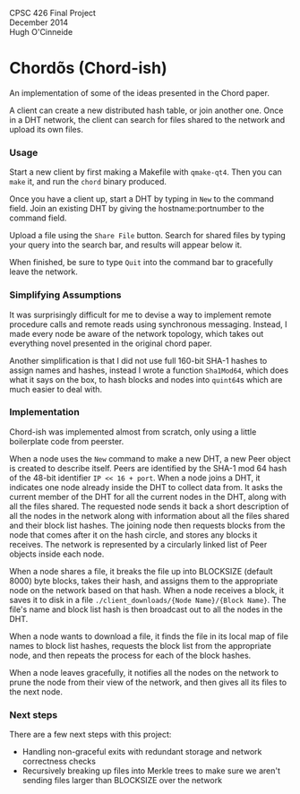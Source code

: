 CPSC 426 Final Project  
December 2014  
Hugh O'Cinneide  

# Chordõs (Chord-ish)

An implementation of some of the ideas presented in the Chord paper.

A client can create a new distributed hash table, or join another one. Once in
a DHT network, the client can search for files shared to the network and upload
its own files.

### Usage

Start a new client by first making a Makefile with `qmake-qt4`. Then you can
`make` it, and run the `chord` binary produced.

Once you have a client up, start a DHT by typing in `New` to the command field.
Join an existing DHT by giving the hostname:portnumber to the command field.

Upload a file using the `Share File` button. Search for shared files by typing
your query into the search bar, and results will appear below it.

When finished, be sure to type `Quit` into the command bar to gracefully leave
the network.

### Simplifying Assumptions

It was surprisingly difficult for me to devise a way to implement remote
procedure calls and remote reads using synchronous messaging. Instead, I made
every node be aware of the network topology, which takes out everything novel
presented in the original chord paper.

Another simplification is that I did not use full 160-bit SHA-1 hashes to assign
names and hashes, instead I wrote a function `Sha1Mod64`, which does what it
says on the box, to hash blocks and nodes into `quint64`s which are much easier
to deal with. 

### Implementation

Chord-ish was implemented almost from scratch, only using a little boilerplate
code from peerster.

When a node uses the `New` command to make a new DHT, a new Peer object is
created to describe itself. Peers are identified by the SHA-1 mod 64 hash of the
48-bit identifier `IP << 16 + port`.  When a node joins a DHT, it indicates one
node already inside the DHT to collect data from. It asks the current member of
the DHT for all the current nodes in the DHT, along with all the files shared.
The requested node sends it back a short description of all the nodes in the
network along with information about all the files shared and their block list
hashes. The joining node then requests blocks from the node that comes after it
on the hash circle, and stores any blocks it receives. The network is
represented by a circularly linked list of Peer objects inside each node.

When a node shares a file, it breaks the file up into BLOCKSIZE (default 8000)
byte blocks, takes their hash, and assigns them to the appropriate node on the
network based on that hash. When a node receives a block, it saves it to disk in
a file `./client_downloads/{Node Name}/{Block Name}`. The file's name and block
list hash is then broadcast out to all the nodes in the DHT.

When a node wants to download a file, it finds the file in its local map of file
names to block list hashes, requests the block list from the appropriate node,
and then repeats the process for each of the block hashes.

When a node leaves gracefully, it notifies all the nodes on the network to prune
the node from their view of the network, and then gives all its files to the
next node. 

### Next steps

There are a few next steps with this project:

* Handling non-graceful exits with redundant storage and network correctness
  checks
* Recursively breaking up files into Merkle trees to make sure we aren't sending
  files larger than BLOCKSIZE over the network
